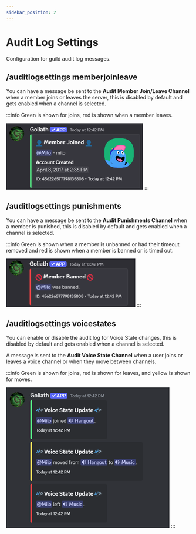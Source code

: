 ```yaml
---
sidebar_position: 2
---
```


# Audit Log Settings
Configuration for guild audit log messages.

## /auditlogsettings memberjoinleave
You can have a message be sent to the **Audit Member Join/Leave Channel** when a member joins or leaves the server, this is disabled by default and gets enabled when a channel is selected.

:::info
Green is shown for joins, red is shown when a member leaves.

![Messages shown in the Audit Member Join/Leave Channel](./img/member_joined.png)
:::

## /auditlogsettings punishments
You can have a message be sent to the **Audit Punishments Channel** when a member is punished, this is disabled by default and gets enabled when a channel is selected.

:::info
Green is shown when a member is unbanned or had their timeout removed and red is shown when a member is banned or is timed out.

![Messages shown in the Audit Punishments Channel](./img/member_banned.png)
:::

## /auditlogsettings voicestates
You can enable or disable the audit log for Voice State changes, this is disabled by default and gets enabled when a channel is selected.

A message is sent to the **Audit Voice State Channel** when a user joins or leaves a voice channel or when they move between channels.

:::info
Green is shown for joins, red is shown for leaves, and yellow is shown for moves.

![Messages shown in the Audit Voice State Channel](./img/voice_state_messages.png)
:::